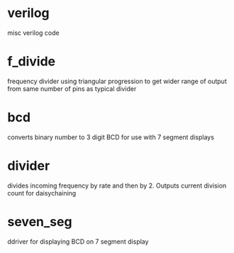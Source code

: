 # verilog
misc verilog code

# f_divide 
frequency divider using triangular progression to get wider range of output from same number of pins as typical divider

# bcd
converts binary number to 3 digit BCD for use with 7 segment displays

# divider
divides incoming frequency by rate and then by 2. Outputs current division count for daisychaining

# seven_seg
ddriver for displaying BCD on 7 segment display



